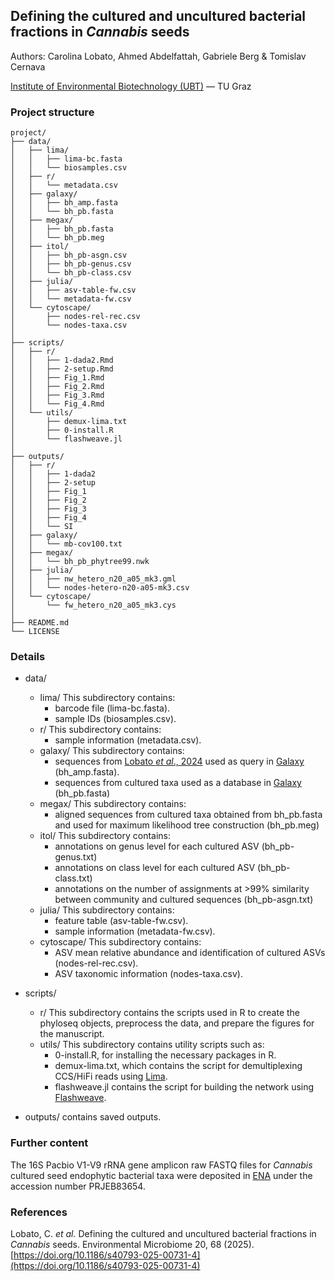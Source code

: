 ## Defining the cultured and uncultured bacterial fractions in *Cannabis* seeds

Authors: Carolina Lobato, Ahmed Abdelfattah, Gabriele Berg & Tomislav Cernava

[Institute of Environmental Biotechnology (UBT)](https://www.tugraz.at/institute/ubt/home/) — TU Graz

### Project structure
```text
project/
├── data/
│   ├── lima/
│   │   ├── lima-bc.fasta
│   │   └── biosamples.csv
│   ├── r/
│   │   └── metadata.csv
│   ├── galaxy/
│   │   ├── bh_amp.fasta
│   │   └── bh_pb.fasta
│   ├── megax/
│   │   ├── bh_pb.fasta
│   │   └── bh_pb.meg
│   ├── itol/
│   │   ├── bh_pb-asgn.csv
│   │   ├── bh_pb-genus.csv
│   │   └── bh_pb-class.csv
│   ├── julia/
│   │   ├── asv-table-fw.csv
│   │   └── metadata-fw.csv
│   └── cytoscape/
│       ├── nodes-rel-rec.csv
│       └── nodes-taxa.csv
│
├── scripts/
│   ├── r/
│   │   ├── 1-dada2.Rmd
│   │   ├── 2-setup.Rmd
│   │   ├── Fig_1.Rmd
│   │   ├── Fig_2.Rmd
│   │   ├── Fig_3.Rmd
│   │   └── Fig_4.Rmd
│   └── utils/
│       ├── demux-lima.txt
│       ├── 0-install.R 
│       └── flashweave.jl
│
├── outputs/       
│   ├── r/
│   │   ├── 1-dada2
│   │   ├── 2-setup
│   │   ├── Fig_1
│   │   ├── Fig_2
│   │   ├── Fig_3
│   │   ├── Fig_4
│   │   └── SI
│   ├── galaxy/
│   │   └── mb-cov100.txt
│   ├── megax/
│   │   └── bh_pb_phytree99.nwk
│   ├── julia/
│   │   ├── nw_hetero_n20_a05_mk3.gml
│   │   └── nodes-hetero-n20-a05-mk3.csv
│   └── cytoscape/
│       └── fw_hetero_n20_a05_mk3.cys
│
├── README.md
└── LICENSE
```

### Details   
- data/
  - lima/  This subdirectory contains:
      - barcode file (lima-bc.fasta).
      - sample IDs (biosamples.csv).
  - r/  This subdirectory contains:
      - sample information (metadata.csv).
  - galaxy/  This subdirectory contains:
      - sequences from [Lobato *et al*., 2024](https://doi.org/10.1186/s40168-024-01951-5) used as query in [Galaxy](https://usegalaxy.org/) (bh_amp.fasta).
      - sequences from cultured taxa used as a database in [Galaxy](https://usegalaxy.org/) (bh_pb.fasta)
  - megax/  This subdirectory contains:
      - aligned sequences from cultured taxa obtained from bh_pb.fasta and used for maximum likelihood tree construction (bh_pb.meg)
  - itol/  This subdirectory contains:
      - annotations on genus level for each cultured ASV (bh_pb-genus.txt)
      - annotations on class level for each cultured ASV (bh_pb-class.txt)
      - annotations on the number of assignments at >99% similarity between community and cultured sequences (bh_pb-asgn.txt)
  - julia/  This subdirectory contains:
      - feature table (asv-table-fw.csv).
      - sample information (metadata-fw.csv).
  - cytoscape/  This subdirectory contains:
      - ASV mean relative abundance and identification of cultured ASVs (nodes-rel-rec.csv).
      - ASV taxonomic information (nodes-taxa.csv).

- scripts/
  - r/  This subdirectory contains the scripts used in R to create the phyloseq objects, preprocess the data, and prepare the figures for the manuscript.    
  -  utils/  This subdirectory contains utility scripts such as:
      - 0-install.R, for installing the necessary packages in R.
      - demux-lima.txt, which contains the script for demultiplexing CCS/HiFi reads using [Lima](https://lima.how/).
      - flashweave.jl contains the script for building the network using [Flashweave](https://github.com/meringlab/FlashWeave.jl).
   
- outputs/ contains saved outputs.
   
### Further content
The 16S Pacbio V1-V9 rRNA gene amplicon raw FASTQ files for *Cannabis* cultured seed endophytic bacterial taxa were deposited in [ENA](https://www.ebi.ac.uk/ena) under the accession number PRJEB83654.

### References
Lobato, C. *et al.* Defining the cultured and uncultured bacterial fractions in *Cannabis* seeds. Environmental Microbiome 20, 68 (2025). [https://doi.org/10.1186/s40793-025-00731-4](https://doi.org/10.1186/s40793-025-00731-4)
